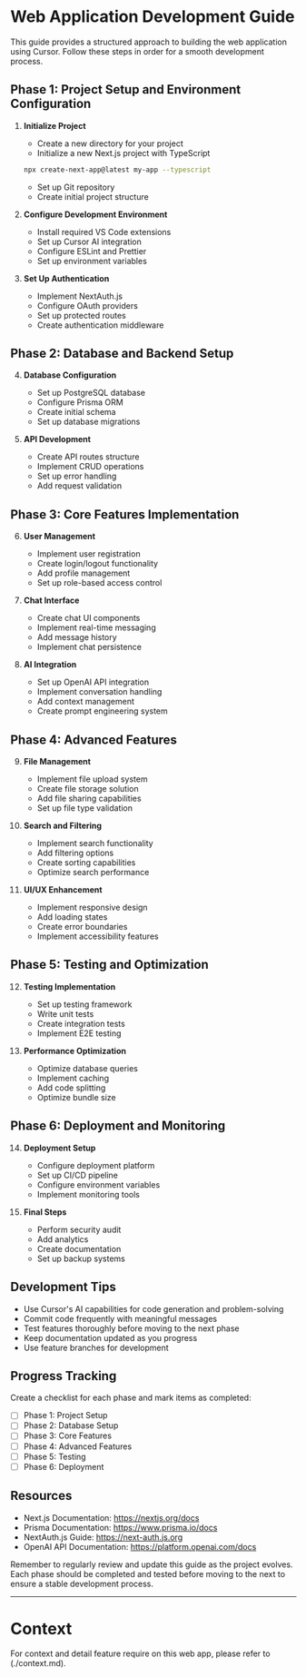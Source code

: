  # Web Application Development Guide

This guide provides a structured approach to building the web application using Cursor. Follow these steps in order for a smooth development process.

## Phase 1: Project Setup and Environment Configuration

1. **Initialize Project**
   - Create a new directory for your project
   - Initialize a new Next.js project with TypeScript
   ```bash
   npx create-next-app@latest my-app --typescript
   ```
   - Set up Git repository
   - Create initial project structure

2. **Configure Development Environment**
   - Install required VS Code extensions
   - Set up Cursor AI integration
   - Configure ESLint and Prettier
   - Set up environment variables

3. **Set Up Authentication**
   - Implement NextAuth.js
   - Configure OAuth providers
   - Set up protected routes
   - Create authentication middleware

## Phase 2: Database and Backend Setup

4. **Database Configuration**
   - Set up PostgreSQL database
   - Configure Prisma ORM
   - Create initial schema
   - Set up database migrations

5. **API Development**
   - Create API routes structure
   - Implement CRUD operations
   - Set up error handling
   - Add request validation

## Phase 3: Core Features Implementation

6. **User Management**
   - Implement user registration
   - Create login/logout functionality
   - Add profile management
   - Set up role-based access control

7. **Chat Interface**
   - Create chat UI components
   - Implement real-time messaging
   - Add message history
   - Implement chat persistence

8. **AI Integration**
   - Set up OpenAI API integration
   - Implement conversation handling
   - Add context management
   - Create prompt engineering system

## Phase 4: Advanced Features

9. **File Management**
   - Implement file upload system
   - Create file storage solution
   - Add file sharing capabilities
   - Set up file type validation

10. **Search and Filtering**
    - Implement search functionality
    - Add filtering options
    - Create sorting capabilities
    - Optimize search performance

11. **UI/UX Enhancement**
    - Implement responsive design
    - Add loading states
    - Create error boundaries
    - Implement accessibility features

## Phase 5: Testing and Optimization

12. **Testing Implementation**
    - Set up testing framework
    - Write unit tests
    - Create integration tests
    - Implement E2E testing

13. **Performance Optimization**
    - Optimize database queries
    - Implement caching
    - Add code splitting
    - Optimize bundle size

## Phase 6: Deployment and Monitoring

14. **Deployment Setup**
    - Configure deployment platform
    - Set up CI/CD pipeline
    - Configure environment variables
    - Implement monitoring tools

15. **Final Steps**
    - Perform security audit
    - Add analytics
    - Create documentation
    - Set up backup systems

## Development Tips

- Use Cursor's AI capabilities for code generation and problem-solving
- Commit code frequently with meaningful messages
- Test features thoroughly before moving to the next phase
- Keep documentation updated as you progress
- Use feature branches for development

## Progress Tracking

Create a checklist for each phase and mark items as completed:

- [ ] Phase 1: Project Setup
- [ ] Phase 2: Database Setup
- [ ] Phase 3: Core Features
- [ ] Phase 4: Advanced Features
- [ ] Phase 5: Testing
- [ ] Phase 6: Deployment

## Resources

- Next.js Documentation: https://nextjs.org/docs
- Prisma Documentation: https://www.prisma.io/docs
- NextAuth.js Guide: https://next-auth.js.org
- OpenAI API Documentation: https://platform.openai.com/docs

Remember to regularly review and update this guide as the project evolves. Each phase should be completed and tested before moving to the next to ensure a stable development process.

---

# Context
For context and detail feature require on this web app, please refer to (./context.md).